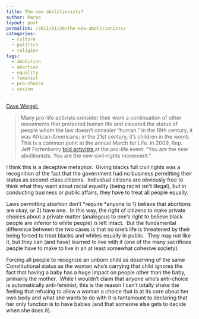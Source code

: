 ```yaml
---
title: The new abolitionists?
author: Harpo
layout: post
permalink: /2011/01/20/the-new-abolitionists/
categories:
  - culture
  - politics
  - religion
tags:
  - abolition
  - abortion
  - equality
  - feminist
  - pro-choice
  - sexism
---
```

<a href="http://www.slate.com/blogs/blogs/weigel/archive/2011/01/20/what-rick-santorum-talks-about-when-he-talks-about-black-men.aspx" target="_blank">Dave Weigel:</a>

> Many pro-life activists consider their work a continuation of other movements that protected human life and elevated the status of people whom the law doesn&#8217;t consider &#8220;human.&#8221; In the 19th century, it was African-Americans; in the 21st century, it&#8217;s children in the womb. This is a common point at the annual March for Life. In 2009, Rep. Jeff Fortenberry [told activists ][1]at the pro-life event: &#8220;You are the new abolitionists. You are the new civil-rights movement.&#8221;

I think this is a deceptive metaphor.  Giving blacks full civil rights was a recognition of the fact that the government had no business permitting their status as second-class citizens.  Individual citizens are obviously free to think what they want about racial equality (being racist isn&#8217;t illegal), but in conducting business or public affairs, they have to treat all people equally.

Laws permitting abortion don&#8217;t *require *anyone to 1) believe that abortions are okay, or 2) have one.  In this way, the right of citizens to make private choices about a private matter (analogous to one&#8217;s right to believe black people are inferior to white people) is left intact.  But the fundamental difference between the two cases is that no one&#8217;s life is threatened by their being forced to treat blacks and whites equally in public.  They may not like it, but they can (and have) learned to live with it (one of the many sacrifices people have to make to live in an at least somewhat cohesive society).

Forcing all people to recognize an unborn child as deserving of the same Constitutional status as the woman who&#8217;s carrying that child ignores the fact that having a baby has a huge impact on people other than the baby, primarily the mother.  While I wouldn&#8217;t claim that anyone who&#8217;s anti-choice is automatically anti-feminist, this is the reason I can&#8217;t totally shake the feeling that refusing to allow a woman a choice that is at its core about her own body and what she wants to do with it is tantamount to declaring that her only function is to have babies (and that someone else gets to decide when she does it).

 [1]: http://findarticles.com/p/articles/mi_7060/is_3_8/ai_n31906645/